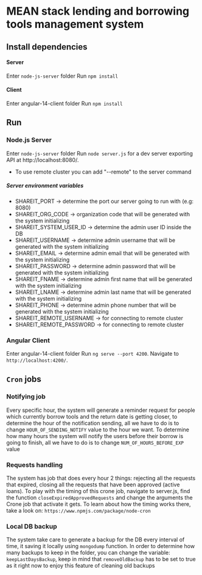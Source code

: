 # MEAN stack lending and borrowing tools management system

## Install dependencies
#### Server
Enter `node-js-server` folder
Run `npm install`

#### Client
Enter angular-14-client folder
Run `npm install`

## Run
### Node.js Server
Enter `node-js-server` folder
Run `node server.js` for a dev server exporting API at http://localhost:8080/.
* To use remote cluster you can add "--remote" to the server command

##### Server environment variables
* SHAREIT_PORT -> determine the port our server going to run with (e.g: 8080)
* SHAREIT_ORG_CODE -> organization code that will be generated with the system initializing
* SHAREIT_SYSTEM_USER_ID -> determine the admin user ID inside the DB
* SHAREIT_USERNAME -> determine admin username that will be generated with the system initializing
* SHAREIT_EMAIL -> determine admin email that will be generated with the system initializing
* SHAREIT_PASSWORD -> determine admin password that will be generated with the system initializing
* SHAREIT_FNAME -> determine admin first name that will be generated with the system initializing
* SHAREIT_LNAME -> determine admin last name that will be generated with the system initializing
* SHAREIT_PHONE -> determine admin phone number that will be generated with the system initializing
* SHAREIT_REMOTE_USERNAME -> for connecting to remote cluster
* SHAREIT_REMOTE_PASSWORD -> for connecting to remote cluster

### Angular Client
Enter angular-14-client folder
Run `ng serve --port 4200`. Navigate to `http://localhost:4200/`.

## `Cron` jobs
### Notifying job
Every specific hour, the system will generate a reminder request for people which currently borrow
tools and the return date is getting closer, to determine the hour of the notification sending,
all we have to do is to change `HOUR_OF_SENDING_NOTIFY` value to the hour we want.
To determine how many hours the system will notify the users before their borrow is going to finish,
all we have to do is to change `NUM_OF_HOURS_BEFORE_EXP` value

### Requests handling
The system has job that does every hour 2 things: rejecting all the requests that expired, closing all the requests that have been approved (active loans).
To play with the timing of this crone job, navigate to server.js, find the function `closeExpiredApprovedRequests` and change the arguments the Crone
job that activate it gets. To learn about how the timing works there, take a look on: `https://www.npmjs.com/package/node-cron`

### Local DB backup
The system take care to generate a backup for the DB every interval of time, it saving it locally using `mongodump` function.
In order to determine how many backups to keep in the folder, you can change the variable: `keepLastDaysBackup`, keep in mind
that `removeOldBackup` has to be set to true as it right now to enjoy this feature of cleaning old backups


